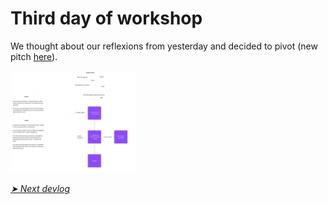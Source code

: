 # Third day of workshop

We thought about our reflexions from yesterday and decided to pivot (new pitch [here](https://github.com/zweifelna/head-md-folding-worlds/blob/main/pitches/2023-05-10-pitch.md)).

<img src="../images/process/2023-05-10-research1.png" style="width:40%">

*[➤ Next devlog](./2023-05-11-log.md)*